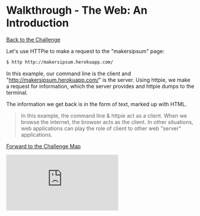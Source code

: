# Walkthrough - The Web: An Introduction

[Back to the Challenge](../theweb.md)

Let's use HTTPie to make a request to the "makersipsum" page:
```sh
$ http http://makersipsum.herokuapp.com/
```

In this example, our command line is the client and "http://makersipsum.herokuapp.com/" is the server. Using httpie, we make a request for information, which the server provides and httpie dumps to the terminal.

The information we get back is in the form of text, marked up with HTML.

> In this example, the command line & httpie act as a client. When we browse the internet, the browser acts as the client. In other situations, web applications can play the role of client to other web "server" applications.

[Forward to the Challenge Map](../README.md)


![Tracking pixel](https://githubanalytics.herokuapp.com/course/intro_to_the_web/walkthroughs/theweb.md)
